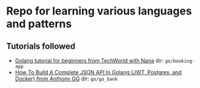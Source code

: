 # Repo for learning various languages and patterns

## Tutorials followed

- [Golang tutorial for beginners from TechWorld with Nana](https://www.youtube.com/watch?v=yyUHQIec83I&list=LL&index=32) dir: `go/booking-app`
- [How To Build A Complete JSON API In Golang (JWT, Postgres, and Docker) from Anthony GG](https://www.youtube.com/watch?v=pwZuNmAzaH8&list=PL0xRBLFXXsP6nudFDqMXzrvQCZrxSOm-2) dir: `go/go_bank`
